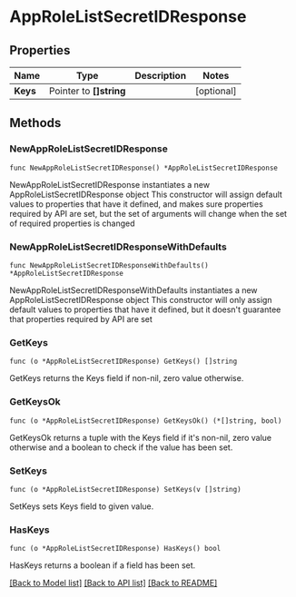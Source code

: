 # AppRoleListSecretIDResponse


## Properties

Name | Type | Description | Notes
------------ | ------------- | ------------- | -------------
**Keys** | Pointer to **[]string** |  | [optional] 



## Methods


### NewAppRoleListSecretIDResponse

`func NewAppRoleListSecretIDResponse() *AppRoleListSecretIDResponse`

NewAppRoleListSecretIDResponse instantiates a new AppRoleListSecretIDResponse object
This constructor will assign default values to properties that have it defined,
and makes sure properties required by API are set, but the set of arguments
will change when the set of required properties is changed

### NewAppRoleListSecretIDResponseWithDefaults

`func NewAppRoleListSecretIDResponseWithDefaults() *AppRoleListSecretIDResponse`

NewAppRoleListSecretIDResponseWithDefaults instantiates a new AppRoleListSecretIDResponse object
This constructor will only assign default values to properties that have it defined,
but it doesn't guarantee that properties required by API are set


### GetKeys

`func (o *AppRoleListSecretIDResponse) GetKeys() []string`

GetKeys returns the Keys field if non-nil, zero value otherwise.

### GetKeysOk

`func (o *AppRoleListSecretIDResponse) GetKeysOk() (*[]string, bool)`

GetKeysOk returns a tuple with the Keys field if it's non-nil, zero value otherwise
and a boolean to check if the value has been set.

### SetKeys

`func (o *AppRoleListSecretIDResponse) SetKeys(v []string)`

SetKeys sets Keys field to given value.


### HasKeys

`func (o *AppRoleListSecretIDResponse) HasKeys() bool`

HasKeys returns a boolean if a field has been set.









[[Back to Model list]](../README.md#documentation-for-models) [[Back to API list]](../README.md#documentation-for-api-endpoints) [[Back to README]](../README.md)



